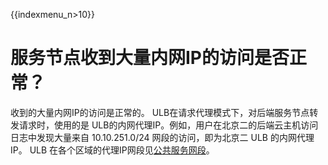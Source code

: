 {{indexmenu_n>10}}

# 服务节点收到大量内网IP的访问是否正常？

收到的大量内网IP的访问是正常的。 ULB在请求代理模式下，对后端服务节点转发请求时，使用的是 ULB的内网代理IP。例如，用户在北京二的后端云主机访问日志中发现大量来自 10.10.251.0/24 网段的访问，即为北京二 ULB 的内网代理 IP。 ULB 在各个区域的代理IP网段见[公共服务网段](https://docs.ucloud.cn/network/vpc/limit)。

